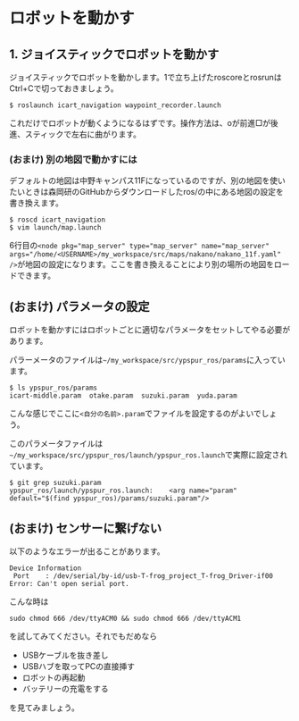 # ロボットを動かす
## 1. ジョイスティックでロボットを動かす
ジョイスティックでロボットを動かします。1で立ち上げたroscoreとrosrunはCtrl+Cで切っておきましょう。

```
$ roslaunch icart_navigation waypoint_recorder.launch
```

これだけでロボットが動くようになるはずです。操作方法は、oが前進□が後進、スティックで左右に曲がります。

### (おまけ) 別の地図で動かすには
デフォルトの地図は中野キャンパス11Fになっているのですが、別の地図を使いたいときは森岡研のGitHubからダウンロードしたros/の中にある地図の設定を書き換えます。

```
$ roscd icart_navigation
$ vim launch/map.launch
```

6行目の`<node pkg="map_server" type="map_server" name="map_server" args="/home/<USERNAME>/my_workspace/src/maps/nakano/nakano_11f.yaml" />`が地図の設定になります。ここを書き換えることにより別の場所の地図をロードできます。

## (おまけ) パラメータの設定
ロボットを動かすにはロボットごとに適切なパラメータをセットしてやる必要があります。

パラーメータのファイルは`~/my_workspace/src/ypspur_ros/params`に入っています。

```shell
$ ls ypspur_ros/params
icart-middle.param  otake.param  suzuki.param  yuda.param
```

こんな感じでここに`<自分の名前>.param`でファイルを設定するのがよいでしょう。

このパラメータファイルは`~/my_workspace/src/ypspur_ros/launch/ypspur_ros.launch`で実際に設定されています。

```shell
$ git grep suzuki.param
ypspur_ros/launch/ypspur_ros.launch:    <arg name="param" default="$(find ypspur_ros)/params/suzuki.param"/>
```

## (おまけ) センサーに繋げない
以下のようなエラーが出ることがあります。

```
Device Information
 Port    : /dev/serial/by-id/usb-T-frog_project_T-frog_Driver-if00
Error: Can't open serial port.
```

こんな時は

```
sudo chmod 666 /dev/ttyACM0 && sudo chmod 666 /dev/ttyACM1
```

を試してみてください。それでもだめなら


* USBケーブルを抜き差し
* USBハブを取ってPCの直接挿す
* ロボットの再起動
* バッテリーの充電をする

を見てみましょう。

